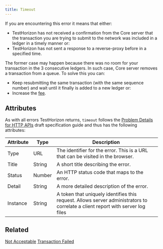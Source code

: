 ```yaml
---
title: Timeout
---
```


If you are encountering this error it means that either:

* TestHorizon has not received a confirmation from the Core server that the transaction you are trying to submit to the network was included in a ledger in a timely manner or:
* TestHorizon has not sent a response to a reverse-proxy before in a specified time.

The former case may happen because there was no room for your transaction in the 3 consecutive ledgers. In such case, Core server removes a transaction from a queue. To solve this you can:

* Keep resubmitting the same transaction (with the same sequence number) and wait until it finally is added to a new ledger or:
* Increase the [fee](/developers/guides/concepts/fees.html).

## Attributes

As with all errors TestHorizon returns, `timeout` follows the [Problem Details for HTTP APIs](https://tools.ietf.org/html/draft-ietf-appsawg-http-problem-00) draft specification guide and thus has the following attributes:

| Attribute | Type   | Description                                                                                                                     |
| --------- | ----   | ------------------------------------------------------------------------------------------------------------------------------- |
| Type      | URL    | The identifier for the error.  This is a URL that can be visited in the browser.                                                |
| Title     | String | A short title describing the error.                                                                                             |
| Status    | Number | An HTTP status code that maps to the error.                                                                                     |
| Detail    | String | A more detailed description of the error.                                                                                       |
| Instance  | String | A token that uniquely identifies this request. Allows server administrators to correlate a client report with server log files  |


## Related

[Not Acceptable](./not-acceptable.md)
[Transaction Failed](./transaction-failed.md)
